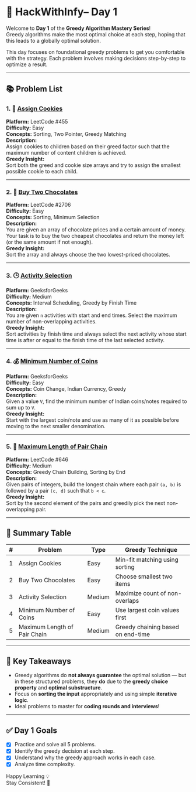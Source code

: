 # 🚀 HackWithInfy– Day 1

Welcome to **Day 1** of the **Greedy Algorithm Mastery Series**!  
Greedy algorithms make the most optimal choice at each step, hoping that this leads to a globally optimal solution.

This day focuses on foundational greedy problems to get you comfortable with the strategy. Each problem involves making decisions step-by-step to optimize a result.

---

## 📚 Problem List

### 1. 🍪 [Assign Cookies](https://leetcode.com/problems/assign-cookies/description/)  
**Platform:** LeetCode #455  
**Difficulty:** Easy  
**Concepts:** Sorting, Two Pointer, Greedy Matching  
**Description:**  
Assign cookies to children based on their greed factor such that the maximum number of content children is achieved.  
**Greedy Insight:**  
Sort both the greed and cookie size arrays and try to assign the smallest possible cookie to each child.  

---

### 2. 🍫 [Buy Two Chocolates](https://leetcode.com/problems/buy-two-chocolates/)  
**Platform:** LeetCode #2706  
**Difficulty:** Easy  
**Concepts:** Sorting, Minimum Selection  
**Description:**  
You are given an array of chocolate prices and a certain amount of money. Your task is to buy the two cheapest chocolates and return the money left (or the same amount if not enough).  
**Greedy Insight:**  
Sort the array and always choose the two lowest-priced chocolates.

---

### 3. 🕒 [Activity Selection](https://www.geeksforgeeks.org/problems/activity-selection-1587115620/)  
**Platform:** GeeksforGeeks  
**Difficulty:** Medium  
**Concepts:** Interval Scheduling, Greedy by Finish Time  
**Description:**  
You are given `n` activities with start and end times. Select the maximum number of non-overlapping activities.  
**Greedy Insight:**  
Sort activities by finish time and always select the next activity whose start time is after or equal to the finish time of the last selected activity.

---

### 4. 💰 [Minimum Number of Coins](https://www.geeksforgeeks.org/problems/-minimum-number-of-coins4426/)  
**Platform:** GeeksforGeeks  
**Difficulty:** Easy  
**Concepts:** Coin Change, Indian Currency, Greedy  
**Description:**  
Given a value `V`, find the minimum number of Indian coins/notes required to sum up to `V`.  
**Greedy Insight:**  
Start with the largest coin/note and use as many of it as possible before moving to the next smaller denomination.

---

### 5. 🔗 [Maximum Length of Pair Chain](https://leetcode.com/problems/maximum-length-of-pair-chain/description/)  
**Platform:** LeetCode #646  
**Difficulty:** Medium  
**Concepts:** Greedy Chain Building, Sorting by End  
**Description:**  
Given pairs of integers, build the longest chain where each pair `(a, b)` is followed by a pair `(c, d)` such that `b < c`.  
**Greedy Insight:**  
Sort by the second element of the pairs and greedily pick the next non-overlapping pair.

---

## 📌 Summary Table

| # | Problem                           | Type   | Greedy Technique                  |
|---|-----------------------------------|--------|-----------------------------------|
| 1 | Assign Cookies                    | Easy   | Min-fit matching using sorting    |
| 2 | Buy Two Chocolates                | Easy   | Choose smallest two items         |
| 3 | Activity Selection                | Medium | Maximize count of non-overlaps    |
| 4 | Minimum Number of Coins           | Easy   | Use largest coin values first     |
| 5 | Maximum Length of Pair Chain      | Medium | Greedy chaining based on end-time |

---

## 🧠 Key Takeaways

- Greedy algorithms do **not always guarantee** the optimal solution — but in these structured problems, they **do** due to the **greedy choice property** and **optimal substructure**.
- Focus on **sorting the input** appropriately and using simple **iterative logic**.
- Ideal problems to master for **coding rounds and interviews**!

---

## ✅ Day 1 Goals

- [x] Practice and solve all 5 problems.
- [x] Identify the greedy decision at each step.
- [x] Understand why the greedy approach works in each case.
- [x] Analyze time complexity.

Happy Learning 💡  
Stay Consistent! 💪
